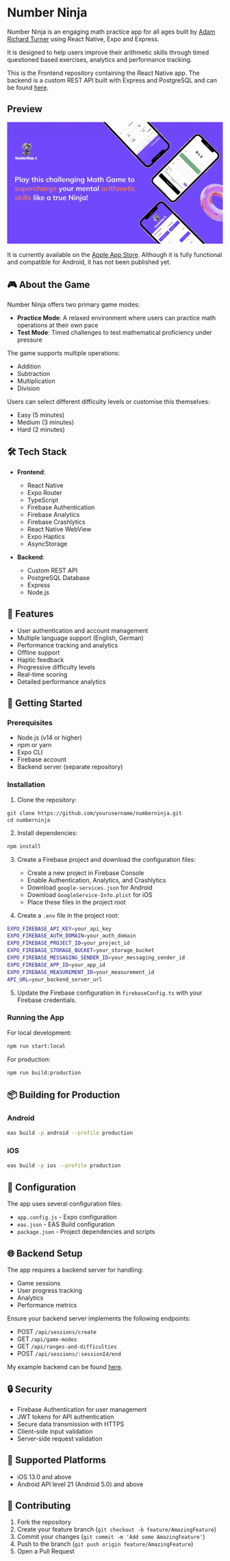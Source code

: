 # Number Ninja

Number Ninja is an engaging math practice app for all ages built by [Adam Richard Turner](https://adamrichardturner.dev) using React Native, Expo and Express.

It is designed to help users improve their arithmetic skills through timed questioned based exercises, analytics and performance tracking.

This is the Frontend repository containing the React Native app. The backend is a custom REST API built with Express and PostgreSQL and can be found [here](https://github.com/adamrichardturner/numberninja-api).

## Preview

![Number Ninja Preview](./number-ninja.jpg)

It is currently available on the [Apple App Store](https://apps.apple.com/gb/app/number-ninja-math-game/id6670713997). Although it is fully functional and compatible for Android, it has not been published yet.

## 🎮 About the Game

Number Ninja offers two primary game modes:

- **Practice Mode**: A relaxed environment where users can practice math operations at their own pace
- **Test Mode**: Timed challenges to test mathematical proficiency under pressure

The game supports multiple operations:

- Addition
- Subtraction
- Multiplication
- Division

Users can select different difficulty levels or customise this themselves:

- Easy (5 minutes)
- Medium (3 minutes)
- Hard (2 minutes)

## 🛠 Tech Stack

- **Frontend**:

  - React Native
  - Expo Router
  - TypeScript
  - Firebase Authentication
  - Firebase Analytics
  - Firebase Crashlytics
  - React Native WebView
  - Expo Haptics
  - AsyncStorage

- **Backend**:
  - Custom REST API
  - PostgreSQL Database
  - Express
  - Node.js

## 📱 Features

- User authentication and account management
- Multiple language support (English, German)
- Performance tracking and analytics
- Offline support
- Haptic feedback
- Progressive difficulty levels
- Real-time scoring
- Detailed performance analytics

## 🚀 Getting Started

### Prerequisites

- Node.js (v14 or higher)
- npm or yarn
- Expo CLI
- Firebase account
- Backend server (separate repository)

### Installation

1. Clone the repository:

```
git clone https://github.com/yourusername/numberninja.git
cd numberninja
```

2. Install dependencies:

```bash
npm install
```

3. Create a Firebase project and download the configuration files:

   - Create a new project in Firebase Console
   - Enable Authentication, Analytics, and Crashlytics
   - Download `google-services.json` for Android
   - Download `GoogleService-Info.plist` for iOS
   - Place these files in the project root

4. Create a `.env` file in the project root:

```bash
EXPO_FIREBASE_API_KEY=your_api_key
EXPO_FIREBASE_AUTH_DOMAIN=your_auth_domain
EXPO_FIREBASE_PROJECT_ID=your_project_id
EXPO_FIREBASE_STORAGE_BUCKET=your_storage_bucket
EXPO_FIREBASE_MESSAGING_SENDER_ID=your_messaging_sender_id
EXPO_FIREBASE_APP_ID=your_app_id
EXPO_FIREBASE_MEASUREMENT_ID=your_measurement_id
API_URL=your_backend_server_url
```

5. Update the Firebase configuration in `firebaseConfig.ts` with your Firebase credentials.

### Running the App

For local development:

```bash
npm run start:local
```

For production:

```bash
npm run build:production
```

## 📦 Building for Production

### Android

```bash
eas build -p android --profile production
```

### iOS

```bash
eas build -p ios --profile production
```

## 🔧 Configuration

The app uses several configuration files:

- `app.config.js` - Expo configuration
- `eas.json` - EAS Build configuration
- `package.json` - Project dependencies and scripts

## 🌐 Backend Setup

The app requires a backend server for handling:

- Game sessions
- User progress tracking
- Analytics
- Performance metrics

Ensure your backend server implements the following endpoints:

- POST `/api/sessions/create`
- GET `/api/game-modes`
- GET `/api/ranges-and-difficulties`
- POST `/api/sessions/:sessionId/end`

My example backend can be found [here](https://github.com/adamrichardturner/numberninja-api).

## 🔒 Security

- Firebase Authentication for user management
- JWT tokens for API authentication
- Secure data transmission with HTTPS
- Client-side input validation
- Server-side request validation

## 📱 Supported Platforms

- iOS 13.0 and above
- Android API level 21 (Android 5.0) and above

## 🤝 Contributing

1. Fork the repository
2. Create your feature branch (`git checkout -b feature/AmazingFeature`)
3. Commit your changes (`git commit -m 'Add some AmazingFeature'`)
4. Push to the branch (`git push origin feature/AmazingFeature`)
5. Open a Pull Request

